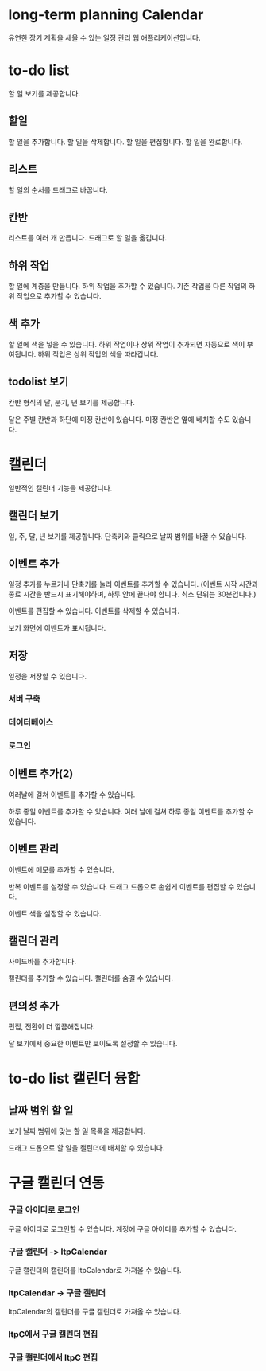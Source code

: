 # long-term planning Calendar

유연한 장기 계획을 세울 수 있는 일정 관리 웹 애플리케이션입니다.



# to-do list

할 일 보기를 제공합니다.

## 할일
할 일을 추가합니다.
할 일을 삭제합니다.
할 일을 편집합니다.
할 일을 완료합니다.

## 리스트

할 일의 순서를 드래그로 바꿉니다.

## 칸반

리스트를 여러 개 만듭니다.
드래그로 할 일을 옮깁니다.

## 하위 작업
할 일에 계층을 만듭니다.
하위 작업을 추가할 수 있습니다.
기존 작업을 다른 작업의 하위 작업으로 추가할 수 있습니다.


## 색 추가

할 일에 색을 넣을 수 있습니다.
하위 작업이나 상위 작업이 추가되면 자동으로 색이 부여됩니다.
하위 작업은 상위 작업의 색을 따라갑니다.


## todolist 보기
칸반 형식의 달, 분기, 년 보기를 제공합니다.

달은 주별 칸반과 하단에 미정 칸반이 있습니다.
미정 칸반은 옆에 베치할 수도 있습니다.













# 캘린더

일반적인 캘린더 기능을 제공합니다.

## 캘린더 보기

일, 주, 달, 년 보기를 제공합니다.
단축키와 클릭으로 날짜 범위를 바꿀 수 있습니다.

## 이벤트 추가

일정 추가를 누르거나 단축키를 눌러 이벤트를 추가할 수 있습니다.
(이벤트 시작 시간과 종료 시간을 반드시 표기해야하며, 하루 안에 끝나야 합니다. 최소 단위는 30분입니다.)

이벤트를 편집할 수 있습니다. 이벤트를 삭제할 수 있습니다.

보기 화면에 이벤트가 표시됩니다.

## 저장

일정을 저장할 수 있습니다.

### 서버 구축

### 데이터베이스

### 로그인

## 이벤트 추가(2)

여러날에 걸쳐 이벤트를 추가할 수 있습니다.

하루 종일 이벤트를 추가할 수 있습니다.
여러 날에 걸쳐 하루 종일 이벤트를 추가할 수 있습니다.

## 이벤트 관리

이벤트에 메모를 추가할 수 있습니다.

반복 이벤트를 설정할 수 있습니다.
드래그 드롭으로 손쉽게 이벤트를 편집할 수 있습니다.

이벤트 색을 설정할 수 있습니다.

## 캘린더 관리
사이드바를 추가합니다.

캘린더를 추가할 수 있습니다.
캘린더를 숨길 수 있습니다.

## 편의성 추가

편집, 전환이 더 깔끔해집니다.

달 보기에서 중요한 이벤트만 보이도록 설정할 수 있습니다.

# to-do list 캘린더 융합

## 날짜 범위 할 일

보기 날짜 범위에 맞는 할 일 목록을 제공합니다.

드래그 드롭으로 할 일을 캘린더에 배치할 수 있습니다.




# 구글 캘린더 연동

### 구글 아이디로 로그인

구글 아이디로 로그인할 수 있습니다.
계정에 구글 아이디를 추가할 수 있습니다.

### 구글 캘린더 -> ltpCalendar

구글 캘린더의 캘린더를 ltpCalendar로 가져올 수 있습니다.

### ltpCalendar -> 구글 캘린더

ltpCalendar의 캘린더를 구글 캘린더로 가져올 수 있습니다.

### ltpC에서 구글 캘린더 편집

### 구글 캘린더에서 ltpC 편집
